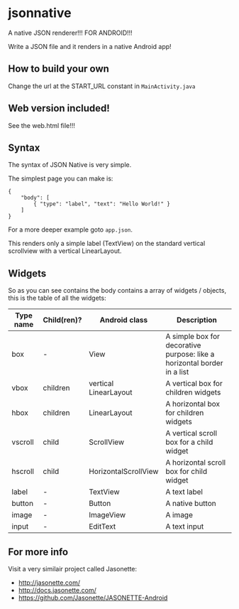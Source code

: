 # jsonnative
A native JSON renderer!!! FOR ANDROID!!!

Write a JSON file and it renders in a native Android app!

## How to build your own
Change the url at the START_URL constant in `MainActivity.java`

## Web version included!
See the web.html file!!!

## Syntax
The syntax of JSON Native is very simple.

The simplest page you can make is:
```
{
    "body": [
        { "type": "label", "text": "Hello World!" }
    ]
}
```
For a more deeper example goto `app.json`.

This renders only a simple label (TextView) on the standard vertical scrollview with a vertical LinearLayout.

## Widgets
So as you can see contains the body contains a array of widgets / objects, this is the table of all the widgets:

| Type name     | Child(ren)? | Android class | Description  |
| ------------- |------------ | ------------- | ------------ |
| box           | -           | View          | A simple box for decorative purpose: like a horizontal border in a list |
| vbox          | children    | vertical LinearLayout | A vertical box for children widgets|
| hbox          | children    | LinearLayout  | A horizontal box for children widgets|
| vscroll       | child       | ScrollView    | A vertical scroll box for a child widget|
| hscroll       | child       | HorizontalScrollView | A horizontal scroll box for child widget|
| label         | -           | TextView      | A text label |
| button        | -           | Button        | A native button |
| image         | -           | ImageView     | A image |
| input         | -           | EditText      | A text input |

## For more info
Visit a very similair project called Jasonette:
- http://jasonette.com/
- http://docs.jasonette.com/
- https://github.com/Jasonette/JASONETTE-Android